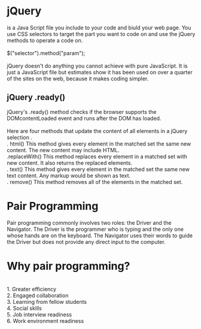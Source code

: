 # jQuery
 is a Java Script file you include to your code and biuld your web page. You use CSS selectors to target the part you want to code on and use the jQuery methods to operate a code on.
 <br>
 <br>
 $("selector").method("param");
 <br>
 <br>
 jQuery doesn't do anything you cannot achieve with pure JavaScript. It is just a JavaScript file but estimates show it has been used on over a quarter of the sites on the web, because it makes coding simpler. 

## jQuery .ready()
 jQuery's .ready() method checks if the browser supports the DOMcontentLoaded event and runs after the DOM has loaded.
 <br>
 <br>
 Here are four methods that update the content of all elements in a jQuery selection . 
 <br>
 . html() 
 This method gives every element in the matched set the same new content. The new content may include HTML. 
 <br>
 .replaceWith() 
 This method replaces every element in a matched set with new content. It also returns the replaced elements. 
 <br>
 . text() 
 This method gives every element in the matched set the same new text content. Any markup would be shown as text. 
 <br>
 . remove() 
 This method removes all of the elements in the matched set. 

 # Pair Programming
 Pair programming commonly involves two roles: the Driver and the Navigator. The Driver is the programmer who is typing and the only one whose hands are on the keyboard.
 The Navigator uses their words to guide the Driver but does not provide any direct input to the computer.

# Why pair programming?
 <br>
     1. Greater efficiency
     <br>
     2. Engaged collaboration
     <br>
     3. Learning from fellow students
     <br>
     4. Social skills
     <br>
     5. Job interview readiness
     <br>
     6. Work environment readiness